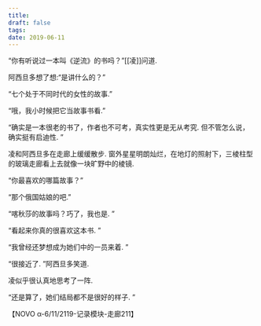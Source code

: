 ```yaml
---
title: 
draft: false
tags: 
date: 2019-06-11
---
```


“你有听说过一本叫《逆流》的书吗？”[[凌]]问道.

阿西旦多想了想:“是讲什么的？”

“七个处于不同时代的女性的故事.”

“哦，我小时候把它当故事书看.”

“确实是一本很老的书了，作者也不可考，真实性更是无从考究. 但不管怎么说，确实挺有启迪性. ”

凌和阿西旦多在走廊上缓缓散步. 窗外星星明朗灿烂，在地灯的照射下，三棱柱型的玻璃走廊看上去就像一块旷野中的棱镜. 

“你最喜欢的哪篇故事？”

“那个俄国姑娘的吧.”

“喀秋莎的故事吗？巧了，我也是. ”

“看起来你真的很喜欢这本书. ”

“我曾经还梦想成为她们中的一员来着. ”

“很接近了. ”阿西旦多笑道.

凌似乎很认真地思考了一阵.

“还是算了，她们结局都不是很好的样子. ”

【NOVO α-6/11/2119-记录模块-走廊211】
　　
　　